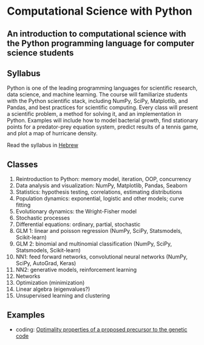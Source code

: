 # Computational Science with Python
## An introduction to computational science with the Python programming language for computer science students

## Syllabus
Python is one of the leading programming languages for scientific
research, data science, and machine learning. The course will
familiarize students with the Python scientific stack, including NumPy,
SciPy, Matplotlib, and Pandas, and best practices for scientific
computing. Every class will present a scientific problem, a method for
solving it, and an implementation in Python. Examples will include how
to model bacterial growth, find stationary points for a predator-prey
equation system, predict results of a tennis game, and plot a map of
hurricane density.

Read the syllabus in [Hebrew](syllabus.md)

## Classes

1. Reintroduction to Python: memory model, iteration, OOP, concurrency
1. Data analysis and visualization: NumPy, Matplotlib, Pandas, Seaborn
1. Statistics: hypothesis testing, correlations, estimating distributions
1. Population dynamics: exponential, logistic and other models; curve fitting
1. Evolutionary dynamics: the Wright-Fisher model
1. Stochastic processes
1. Differential equations: ordinary, partial, stochastic
1. GLM 1: linear and poisson regression (NumPy, SciPy, Statsmodels, Scikit-learn)
1. GLM 2: binomial and multinomial classification (NumPy, SciPy, Statsmodels, Scikit-learn)
1. NN1: feed forward networks, convolutional neural networks (NumPy, SciPy, AutoGrad, Keras)
1. NN2: generative models, reinforcement learning
1. Networks
1. Optimization (minimization)
1. Linear algebra (eigenvalues?)
1. Unsupervised learning and clustering

## Examples

- coding: [Optimality properties of a proposed precursor to the genetic code
](https://journals.aps.org/pre/abstract/10.1103/PhysRevE.80.032901)

